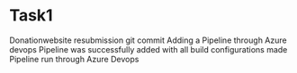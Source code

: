 # Task1
Donationwebsite resubmission
git commit
Adding a Pipeline through Azure devops
Pipeline was successfully added with all build configurations made
Pipeline run through Azure Devops
